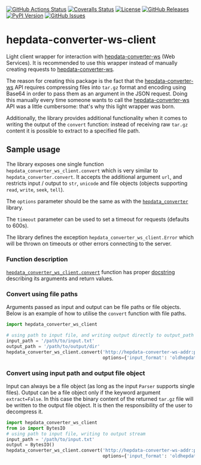 [![GitHub Actions Status](https://github.com/HEPData/hepdata-converter-ws-client/workflows/Continuous%20Integration/badge.svg?branch=master)](https://github.com/HEPData/hepdata-converter-ws-client/actions?query=branch%3Amaster)
[![Coveralls Status](https://coveralls.io/repos/github/HEPData/hepdata-converter-ws-client/badge.svg?branch=master)](https://coveralls.io/github/HEPData/hepdata-converter-ws-client?branch=master)
[![License](https://img.shields.io/github/license/HEPData/hepdata-converter-ws-client.svg)](https://github.com/HEPData/hepdata-converter-ws-client/blob/master/LICENSE.txt)
[![GitHub Releases](https://img.shields.io/github/release/hepdata/hepdata-converter-ws-client.svg?maxAge=2592000)](https://github.com/HEPData/hepdata-converter-ws-client/releases)
[![PyPI Version](https://img.shields.io/pypi/v/hepdata-converter-ws-client)](https://pypi.org/project/hepdata-converter-ws-client/)
[![GitHub Issues](https://img.shields.io/github/issues/hepdata/hepdata-converter-ws-client.svg?maxAge=2592000)](https://github.com/HEPData/hepdata-converter-ws-client/issues)


# hepdata-converter-ws-client

Light client wrapper for interaction with
[hepdata-converter-ws](https://github.com/HEPData/hepdata-converter-ws)
(Web Services).  It is recommended to use this wrapper instead of
manually creating requests to
[hepdata-converter-ws](https://github.com/HEPData/hepdata-converter-ws).

The reason for creating this package is the fact that the
[hepdata-converter-ws](https://github.com/HEPData/hepdata-converter-ws)
API requires compressing files into `tar.gz` format and encoding using
Base64 in order to pass them as an argument in the JSON request.
Doing this manually every time someone wants to call the
[hepdata-converter-ws](https://github.com/HEPData/hepdata-converter-ws)
API was a little cumbersome: that's why this light wrapper was born.

Additionally, the library provides additional functionality when it
comes to writing the output of the `convert` function: instead
of receiving raw `tar.gz` content it is possible to extract to a
specified file path.

## Sample usage

The library exposes one single function
`hepdata_converter_ws_client.convert` which is very similar to
`hepdata_converter.convert`.  It accepts the additional argument `url`,
and restricts input / output to `str`, `unicode` and file objects
(objects supporting `read`, `write`, `seek`, `tell`).

The `options` parameter should be the same as with the
[`hepdata_converter`](https://github.com/HEPData/hepdata-converter)
library.

The `timeout` parameter can be used to set a timeout for requests
(defaults to 600s).

The library defines the exception `hepdata_converter_ws_client.Error`
which will be thrown on timeouts or other errors connecting to the
server.

### Function description

[`hepdata_converter_ws_client.convert`](https://github.com/HEPData/hepdata-converter-ws-client/blob/master/hepdata_converter_ws_client/__init__.py#L23) function has proper [docstring](https://github.com/HEPData/hepdata-converter-ws-client/blob/master/hepdata_converter_ws_client/__init__.py#L24-L68) describing its arguments and return values.

### Convert using file paths

Arguments passed as input and output can be file paths or file objects.
Below is an example of how to utilise the `convert` function with file
paths.

```python
import hepdata_converter_ws_client

# using path to input file, and writing output directly to output_path
input_path = '/path/to/input.txt'
output_path = '/path/to/output/dir'
hepdata_converter_ws_client.convert('http://hepdata-converter-ws-addr:port', input_path, output_path,
                                    options={'input_format': 'oldhepdata'})
```

### Convert using input path and output file object

Input can always be a file object (as long as the input `Parser`
supports single files).  Output can be a file object only if the
keyword argument `extract=False`.  In this case the binary content of
the returned `tar.gz` file will be written to the output file object.
It is then the responsibility of the user to decompress it.

```python
import hepdata_converter_ws_client
from io import BytesIO
# using path to input file, writing to output stream
input_path = '/path/to/input.txt'
output = BytesIO()
hepdata_converter_ws_client.convert('http://hepdata-converter-ws-addr:port', input_path, output,
                                    options={'input_format': 'oldhepdata'}, extract=False)

```
